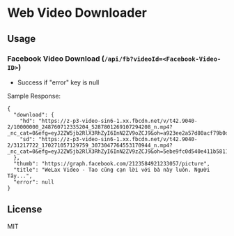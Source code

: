 # Web Video Downloader

## Usage

### Facebook Video Download (`/api/fb?videoId=<Facebook-Video-ID>`)
* Success if "error" key is null

Sample Response:
```
{
  "download": {
    "hd": "https://z-p3-video-sin6-1.xx.fbcdn.net/v/t42.9040-2/10000000_248760712335204_5287801269107294208_n.mp4?_nc_cat=0&efg=eyJ2ZW5jb2RlX3RhZyI6InN2ZV9oZCJ9&oh=a923ee2a57d80acf79b0d7ae8e01422e&oe=5AE5876E",
    "sd": "https://z-p3-video-sin6-1.xx.fbcdn.net/v/t42.9040-2/31217722_170271057129759_3073047764553170944_n.mp4?_nc_cat=0&efg=eyJ2ZW5jb2RlX3RhZyI6InN2ZV9zZCJ9&oh=5ebe9fc0d540e411b5811d07bb863e45&oe=5AE570E2"
  },
  "thumb": "https://graph.facebook.com/2123584921233057/picture",
  "title": "WeLax Video - Tao cũng cạn lời với bà này luôn. Người Tây...",
  "error": null
}
```



## License

MIT
